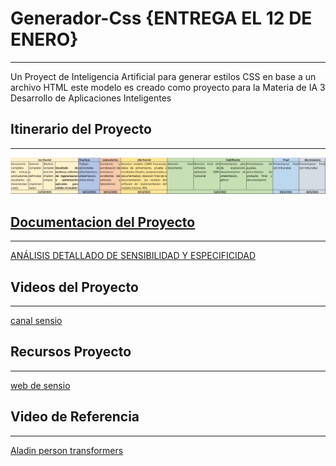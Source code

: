 # Generador-Css {ENTREGA EL 12 DE ENERO}
--------------------------------------------------------------------
Un Proyect de Inteligencia Artificial para generar estilos CSS en base a un archivo HTML este modelo es creado como proyecto para la Materia de IA 3 Desarrollo de Aplicaciones Inteligentes 

## Itinerario del Proyecto
--------------------------------------------------------------------
![](https://raw.githubusercontent.com/Zelechos/Generador-Css/main/assets/Itinerario%20de%20Proyecto.jpeg)

## [Documentacion del Proyecto](https://docs.google.com/document/d/1_G_6ib9mBZGtH7s2uOg_oM1QPAmYayBG-QSPX9U3nkE/edit?usp=sharing)
--------------------------------------------------------------------
[ANÁLISIS DETALLADO DE SENSIBILIDAD Y ESPECIFICIDAD](https://gist.github.com/Zelechos/f82f9c94ddea824f40dae3ac026c544a)

## Videos del Proyecto
--------------------------------------------------------------------
[canal sensio](https://www.youtube.com/c/sensio-ia/videos)

## Recursos Proyecto
--------------------------------------------------------------------
[web de sensio](https://juansensio.com/blog)

## Video de Referencia
--------------------------------------------------------------------
[Aladin person transformers](https://www.youtube.com/watch?v=U0s0f995w14&list=PLhhyoLH6IjfxeoooqP9rhU3HJIAVAJ3Vz&index=40)

